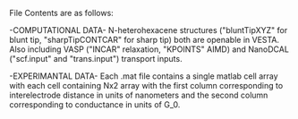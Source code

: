 File Contents are as follows:

-COMPUTATIONAL DATA-
N-heterohexacene structures ("bluntTipXYZ" for blunt tip, "sharpTipCONTCAR" for sharp tip) both are openable in VESTA. 
Also including VASP ("INCAR" relaxation, "KPOINTS" AIMD) and NanoDCAL ("scf.input" and "trans.input") transport inputs.

-EXPERIMANTAL DATA-
Each .mat file contains a single matlab cell array with each cell containing Nx2 array with the first column corresponding 
to interelectrode distance in units of nanometers and the second column corresponding to conductance in units of G_0.

